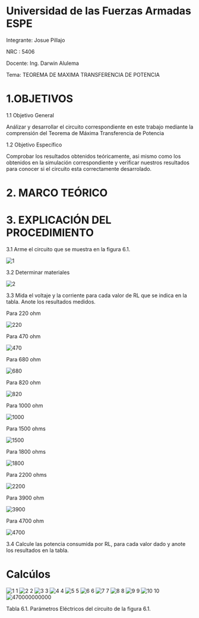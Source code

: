 # Universidad de las Fuerzas Armadas ESPE

Integrante: Josue Pillajo

NRC : 5406

Docente: Ing. Darwin Alulema

Tema: TEOREMA DE MAXIMA TRANSFERENCIA DE POTENCIA

# 1.OBJETIVOS

1.1 Objetivo General

Análizar y desarrollar  el circuito correspondiente en este trabajo mediante la comprensión del Teorema de Máxima Transferencia de Potencia

1.2 Objetivo Específico

Comprobar los resultados obtenidos teóricamente, asi mismo como los obtenidos en  la simulación correspondiente  y verificar nuestros resultados  para conocer si el circuito esta correctamente desarrolado.

# 2.  MARCO TEÓRICO



# 3. EXPLICACIÓN DEL PROCEDIMIENTO

3.1 Arme el circuito que se muestra en la figura 6.1.

![1](https://user-images.githubusercontent.com/84783236/127866526-b60fd004-df2b-4bbc-a943-63ffbcae0471.png)

3.2  Determinar  materiales

![2](https://user-images.githubusercontent.com/84783236/127866722-ef7c4a7f-7eb1-4305-9e09-b0e0493abd1e.png)

3.3 Mida el voltaje y la corriente para cada valor de RL que se indica en la tabla. Anote los resultados medidos.

Para 220 ohm

![220](https://user-images.githubusercontent.com/84783236/127876299-307435eb-70cc-4aa3-b5be-3a60273648a8.png)

Para 470 ohm 

![470](https://user-images.githubusercontent.com/84783236/127880111-7a021d12-db9a-458d-9418-624e81cd2697.png)

Para 680 ohm

![680](https://user-images.githubusercontent.com/84783236/127881060-afeb8685-1bce-4191-83a4-fd96e9c733d5.png)

Para 820 ohm

![820](https://user-images.githubusercontent.com/84783236/127881099-e62e0f30-2e91-4008-a7dd-de5d315b7d4a.png)

Para 1000 ohm

![1000](https://user-images.githubusercontent.com/84783236/127881129-5ff5bac5-c303-48c5-99ba-ba977114fc8b.png)

Para 1500  ohms

![1500](https://user-images.githubusercontent.com/84783236/127881160-fdf6ff79-651d-48e5-bb29-270b15f3983c.png)

Para 1800 ohms

![1800](https://user-images.githubusercontent.com/84783236/127881182-c843d7fc-3f58-41dc-b0ae-001f070c8d9e.png)


Para 2200 ohms

![2200](https://user-images.githubusercontent.com/84783236/127881193-d850d05b-a49b-4fa3-a20b-80d31f99d4c3.png)

Para 3900 ohm

![3900](https://user-images.githubusercontent.com/84783236/127881216-5bb5ffe8-a097-41ec-a8fd-4062b58ec6a2.png)

Para 4700 ohm

![4700](https://user-images.githubusercontent.com/84783236/127881234-52c01116-5b11-4ace-b4bb-e56227ab18cb.png)


3.4 Calcule las potencia consumida por RL, para cada valor dado y anote los resultados en la tabla.

# Calcúlos

![1 1](https://user-images.githubusercontent.com/84783236/127885887-5f2f46b7-3a99-4c39-9070-01844d6fa741.png)
![2 2](https://user-images.githubusercontent.com/84783236/127885917-a0bc2198-5e4c-4d82-9784-9e4a4894a57b.png)
![3 3](https://user-images.githubusercontent.com/84783236/127885947-cf45a941-bd44-4ee8-b545-994ae8f46183.png)
![4 4](https://user-images.githubusercontent.com/84783236/127886072-21deab41-eff0-4530-8465-8bb948ce7925.png)
![5 5](https://user-images.githubusercontent.com/84783236/127886111-d5589b4f-18c6-4dda-8006-7b7ec13888ce.png)
![6 6](https://user-images.githubusercontent.com/84783236/127886129-52f7db28-f637-4b74-9747-934727e5aa49.png)
![7 7](https://user-images.githubusercontent.com/84783236/127886134-610738c8-7619-4bae-b5ab-7841ab92ce20.png)
![8 8](https://user-images.githubusercontent.com/84783236/127886148-de0e3add-b219-43ce-8572-c9b5cbd45329.png)
![9 9](https://user-images.githubusercontent.com/84783236/127886161-d336be05-d3bf-426b-a1ab-31b79d888cf2.png)
![10 10](https://user-images.githubusercontent.com/84783236/127886181-f3d988a8-8e1a-4b9e-998d-2dd08d597344.png)
![470000000000](https://user-images.githubusercontent.com/84783236/127888737-ac19e767-bda2-4c42-af9f-a0d5ea298e92.png)

Tabla 6.1. Parámetros Eléctricos del circuito de la figura 6.1.











